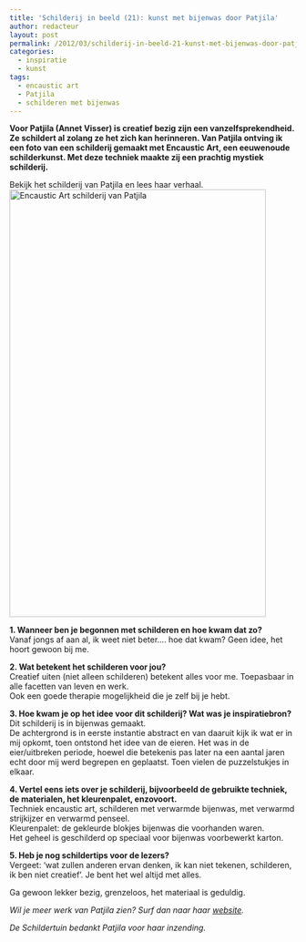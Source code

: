 ```yaml
---
title: 'Schilderij in beeld (21): kunst met bijenwas door Patjila'
author: redacteur
layout: post
permalink: /2012/03/schilderij-in-beeld-21-kunst-met-bijenwas-door-patjila/
categories:
  - inspiratie
  - kunst
tags:
  - encaustic art
  - Patjila
  - schilderen met bijenwas
---
```

**Voor Patjila (Annet Visser) is creatief bezig zijn een vanzelfsprekendheid. Ze schildert al zolang ze het zich kan herinneren. Van Patjila ontving ik een foto van een schilderij gemaakt met Encaustic Art, een eeuwenoude schilderkunst. Met deze techniek maakte zij een prachtig mystiek schilderij.**

Bekijk het schilderij van Patjila en lees haar verhaal. [<img class="aligncenter size-full wp-image-2478" title="Encaustic Art schilderij van Patjila" src="/wordpress/wp-content/uploads/2012/03/schilderij-van-Patjila.jpg" alt="Encaustic Art schilderij van Patjila" width="450" height="751" />][1]

**1. Wanneer ben je begonnen met schilderen en hoe kwam dat zo?**  
Vanaf jongs af aan al, ik weet niet beter&#8230;. hoe dat kwam? Geen idee, het hoort gewoon bij me.

**2. Wat betekent het schilderen voor jou?**  
Creatief uiten (niet alleen schilderen) betekent alles voor me. Toepasbaar in alle facetten van leven en werk.  
Ook een goede therapie mogelijkheid die je zelf bij je hebt.

**3. Hoe kwam je op het idee voor dit schilderij? Wat was je inspiratiebron?**  
Dit schilderij is in bijenwas gemaakt.  
De achtergrond is in eerste instantie abstract en van daaruit kijk ik wat er in mij opkomt, toen ontstond het idee van de eieren. Het was in de eier/uitbreken periode, hoewel die betekenis pas later na een aantal jaren echt door mij werd begrepen en geplaatst. Toen vielen de puzzelstukjes in elkaar.

**4. Vertel eens iets over je schilderij, bijvoorbeeld de gebruikte techniek, de materialen, het kleurenpalet, enzovoort.**  
Techniek encaustic art, schilderen met verwarmde bijenwas, met verwarmd strijkijzer en verwarmd penseel.  
Kleurenpalet: de gekleurde blokjes bijenwas die voorhanden waren.  
Het geheel is geschilderd op speciaal voor bijenwas voorbewerkt karton.

**5. Heb je nog schildertips voor de lezers?**  
Vergeet: &#8216;wat zullen anderen ervan denken, ik kan niet tekenen, schilderen, ik ben niet creatief&#8217;. Je bent het wel altijd met alles.

Ga gewoon lekker bezig, grenzeloos, het materiaal is geduldig.

*Wil je meer werk van Patjila zien? Surf dan naar haar <a title="Bekijk het werk van Patjila" href="http://patjila.redbubble.com/" target="_blank">website</a>.*

*De Schildertuin bedankt Patjila voor haar inzending.*

 [1]: /wordpress/wp-content/uploads/2012/03/schilderij-van-Patjila.jpg
